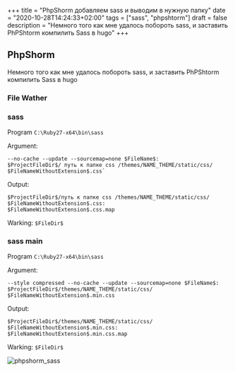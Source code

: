 +++
title = "PhpShorm добавляем sass и выводим в нужную папку"
date = "2020-10-28T14:24:33+02:00"
tags = ["sass", "phpshtorm"]
draft = false
description = "Немного того как мне удалось побороть sass, и заставить PhPShtorm компилить Sass в hugo"
+++

## PhpShorm 

Немного того как мне удалось побороть sass, и заставить PhPShtorm компилить Sass в hugo

### File Wather

 ### sass

Program `C:\Ruby27-x64\bin\sass`
    
Argument: 
```
--no-cache --update --sourcemap=none $FileName$:
$ProjectFileDir$/ путь к папке css /themes/NAME_THEME/static/css/
$FileNameWithoutExtension$.css`
```

Output: 
```
$ProjectFileDir$/путь к папке css /themes/NAME_THEME/static/css/
$FileNameWithoutExtension$.css:
$FileNameWithoutExtension$.css.map
```

Warking: `$FileDir$`

### sass main

Program `C:\Ruby27-x64\bin\sass`
 
 Argument: 
 ```
--style compressed --no-cache --update --sourcemap=none $FileName$:
$ProjectFileDir$/themes/NAME_THEME/static/css/
$FileNameWithoutExtension$.min.css
```

Output: 
```
$ProjectFileDir$/themes/NAME_THEME/static/css/
$FileNameWithoutExtension$.min.css:
$FileNameWithoutExtension$.min.css.map
```

Warking: `$FileDir$`


![phpshorm_sass](https://i.ibb.co/SPVxHTs/phpshtorm-sass.jpg "phpshorm sass")


